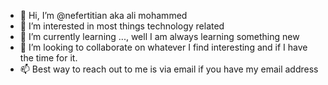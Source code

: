 - 👋 Hi, I’m @nefertitian aka ali mohammed
- 👀 I’m interested in most things technology related 
- 🌱 I’m currently learning ..., well I am always learning something new
- 💞️ I’m looking to collaborate on whatever I find interesting and if I have the time for it.
- 📫 Best way to reach out to me is via email if you have my email address

<!---
nefertitian/nefertitian is a ✨ special ✨ repository because its `README.md` (this file) appears on your GitHub profile.
You can click the Preview link to take a look at your changes.
--->
